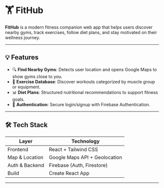 # 🏋️ FitHub

**FitHub** is a modern fitness companion web app that helps users discover nearby gyms, track exercises, follow diet plans, and stay motivated on their wellness journey.

---

## 💡 Features

- 🔍 **Find Nearby Gyms**: Detects user location and opens Google Maps to show gyms close to you.
- 💪 **Exercise Database**: Discover workouts categorized by muscle group or equipment.
- 📊 **Diet Plans**: Structured nutritional recommendations to support fitness goals.
- 🔐 **Authentication**: Secure login/signup with Firebase Authentication.

---

## 🛠️ Tech Stack

|     Layer     |          Technology           |
|---------------|-------------------------------|
| Frontend      | React + Tailwind CSS          |
| Map & Location| Google Maps API + Geolocation |
| Auth & Backend| Firebase (Auth, Firestore)    |
| Build         | Create React App              |

---
